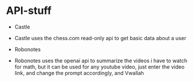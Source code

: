 # API-stuff
- Castle
-   Castle uses the chess.com read-only api to get basic data about a user


- Robonotes
-   Robonotes uses the openai api to summarize the videos i have to watch for math, but it can be used for any youtube video, just enter the video link, and change the prompt accordingly, and Vwallah 
